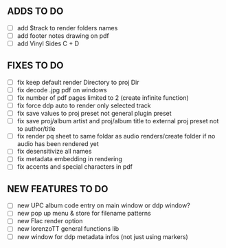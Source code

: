 ## ADDS TO DO  
- [ ] add $track to render folders names
- [ ] add footer notes drawing on pdf
- [ ] add Vinyl Sides C + D

## FIXES TO DO
- [ ] fix keep default render Directory to proj Dir
- [ ] fix decode .jpg pdf on windows
- [ ] fix number of pdf pages limited to 2 (create infinite function)
- [ ] fix force ddp auto to render only selected track
- [ ] fix save values to proj preset not general plugin preset
- [ ] fix save proj/album artist and proj/album title to external proj preset not to author/title
- [ ] fix render pq sheet to same foldar as audio renders/create folder if no audio has been rendered yet
- [ ] fix desensitivize all names
- [ ] fix metadata embedding in rendering
- [ ] fix accents and special characters in pdf

## NEW FEATURES TO DO
- [ ] new UPC album code entry on main window or ddp window?
- [ ] new pop up menu & store for filename patterns
- [ ] new Flac render option
- [ ] new lorenzoTT general functions lib
- [ ] new window for ddp metadata infos (not just using markers)
